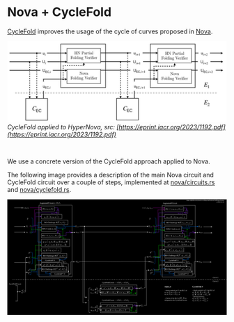 # Nova + CycleFold

[CycleFold](https://eprint.iacr.org/2023/1192.pdf) improves the usage of the cycle of curves proposed in [Nova](https://eprint.iacr.org/2021/370.pdf).

![](../imgs/cyclefold-paper-diagram.jpg)
*CycleFold applied to HyperNova, src: [https://eprint.iacr.org/2023/1192.pdf](https://eprint.iacr.org/2023/1192.pdf)*

<br>

We use a concrete version of the CycleFold approach applied to Nova.

The following image provides a description of the main Nova circuit and CycleFold circuit over a couple of steps, implemented at [nova/circuits.rs](https://github.com/privacy-scaling-explorations/folding-schemes/blob/main/folding-schemes/src/folding/nova/circuits.rs) and [nova/cyclefold.rs](https://github.com/privacy-scaling-explorations/folding-schemes/blob/main/folding-schemes/src/folding/nova/cyclefold.rs).

<a href="../imgs/cyclefold-nova-diagram.png" title="click to expand"><img src="../imgs/cyclefold-nova-diagram.png" /></a>
